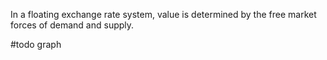 In a floating exchange rate system, value is determined by the free market forces of demand and supply.

#todo graph

